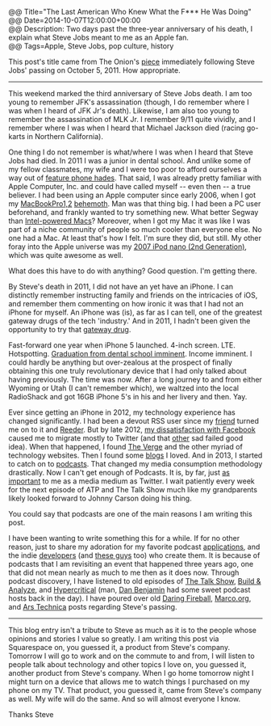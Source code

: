 @@ Title="The Last American Who Knew What the F*** He Was Doing"  
@@ Date=2014-10-07T12:00:00+00:00  
@@ Description: Two days past the three-year anniversary of his death, I explain what Steve Jobs meant to me as an Apple fan.  
@@ Tags=Apple, Steve Jobs, pop culture, history  

This post's title came from The Onion's [piece][pie] immediately following Steve Jobs' passing on October 5, 2011. How appropriate.

<hr class="small">

This weekend marked the third anniversary of Steve Jobs death. I am too young to remember JFK's assassination (though, I do remember where I was when I heard of JFK Jr's death). Likewise, I am also too young to remember the assassination of MLK Jr. I remember 9/11 quite vividly, and I remember where I was when I heard that Michael Jackson died (racing go-karts in Northern California). 

One thing I do not remember is what/where I was when I heard that Steve Jobs had died. In 2011 I was a junior in dental school. And unlike some of my fellow classmates, my wife and I were too poor to afford ourselves a way out of [feature phone hades][hds]. That said, I was already pretty familiar with Apple Computer, Inc. and could have called myself -- even then -- a true believer. I had been using an Apple computer since early 2006, when I got my [MacBookPro1,2][mbp] [behemoth][bh]. Man was that thing big. I had been a PC user beforehand, and frankly wanted to try something new. What better Segway than [Intel-powered Macs][int]? Moreover, when I got my Mac it was like I was part of a niche community of people so much cooler than everyone else. No one had a Mac. At least that's how I felt. I'm sure they did, but still. My other foray into the Apple universe was my [2007 iPod nano (2nd Generation)][2nd], which was quite awesome as well.

What does this have to do with anything? Good question. I'm getting there. 

By Steve's death in 2011, I did not have an yet have an iPhone. I can distinctly remember instructing family and friends on the intricacies of iOS, and remember them commenting on how ironic it was that I had not an iPhone for myself. An iPhone was (is), as far as I can tell, one of the greatest gateway drugs of the tech 'industry.' And in 2011, I hadn't been given the opportunity to try that [gateway drug][alphabeatic].

Fast-forward one year when iPhone 5 launched. 4-inch screen. LTE. Hotspotting. [Graduation from dental school imminent][instagram]. Income imminent. I could hardly be anything but over-zealous at the prospect of finally obtaining this one truly revolutionary device that I had only talked about having previously. The time was now. After a long journey to and from either Wyoming or Utah (I can't remember which), we waltzed into the local RadioShack and got 16GB iPhone 5's in his and her livery and then. Yay.

Ever since getting an iPhone in 2012, my technology experience has changed significantly. I had been a devout RSS user since my [friend][twitter] turned me on to it and [Reeder][reederapp]. But by late 2012, [my dissatisfaction with Facebook][facebook] caused me to migrate mostly to Twitter (and that [other][app] sad failed good idea). When that happened, I found [The Verge][theverge] and the other myriad of technology websites. Then I found some [blogs][daringfireball] I loved. And in 2013, I started to catch on to [podcasts][atp]. That changed my media consumption methodology drastically. Now I can't get enough of Podcasts. It is, by far, just [as important][d] to me as a media medium as Twitter. I wait patiently every week for the next episode of ATP and The Talk Show much like my grandparents likely looked forward to Johnny Carson doing his thing. 

You could say that podcasts are one of the main reasons I am writing this post.

I have been wanting to write something this for a while. If for no other reason,  just to share my adoration for my favorite podcast [applications][overcast], and the indie [developers][marco] (and [these guys][supertop] too) who create them. It is because of podcasts that I am revisiting an event that happened three years ago, one that did not mean nearly as much to me then as it does now. Through podcast discovery, I have listened to old episodes of [The Talk Show][5by5], [Build & Analyze][5by6], and [Hypercritical][5by7] (man, [Dan Benjamin][twitter 2] had some sweet podcast hosts back in the day). I have poured over old [Daring Fireball][daringfireball 2], [Marco.org][marco 2], and [Ars Technica][arstechnica] posts regarding Steve's passing. 

<hr class="small">

This blog entry isn't a tribute to Steve as much as it is to the people whose opinions and stories I value so greatly. I am writing this post via Squarespace on, you guessed it, a product from Steve's company. Tomorrow I will go to work and on the commute to and from, I will listen to people talk about technology and other topics I love on, you guessed it, another product from Steve's company. When I go home tomorrow night I might turn on a device that allows me to watch things I purchased on my phone on my TV. That product, you guessed it, came from Steve's company as well. My wife will do the same. And so will almost everyone I know. 

Thanks Steve <i class="fa fa-apple fa-fw"></i> 

[2nd]: https://en.wikipedia.org/wiki/IPod_Nano#2nd_generation
[5by5]: http://5by5.tv/talkshow/56
[5by6]: http://5by5.tv/buildanalyze/46
[5by7]: http://5by5.tv/hypercritical/37-a-story-of-triumph
[alphabeatic]: http://alphabeatic.com/iphone-devices/
[app]: https://app.net/
[arstechnica]: http://arstechnica.com/staff/2011/10/steve-jobs-a-personal-remembrance/
[atp]: http://atp.fm/
[bh]: http://www.macprices.net/z_reviews_17macbookpro_early2006.shtml
[d]: http://d.pr/f/EOGP+
[daringfireball]: http://daringfireball.net/
[daringfireball 2]: http://daringfireball.net/2011/10/universe_dented_grass_underfoot
[facebook]: https://www.facebook.com/ToniWonKanobi/posts/443890448981220
[hds]: http://www.lg.com/us/cell-phones/lg-VX9100-Black-black-env2
[instagram]: http://instagram.com/p/Zy5uxGQz8f/
[int]: https://en.wikipedia.org/wiki/Apple–Intel_transition
[marco]: http://marco.org/
[marco 2]: http://www.marco.org/2011/10/05/steve-jobs-dies
[mbp]: http://www.everymac.com/systems/apple/macbook_pro/specs/macbook_pro_2.16_17.html
[overcast]: http://overcast.fm/
[pie]: http://techcrunch.com/2011/10/07/steve-jobs-the-crazy-one/
[reederapp]: http://reederapp.com/
[supertop]: http://supertop.co/
[theverge]: http://theverge.com/
[twitter]: http://twitter.com/johnmyankee
[twitter 2]: https://twitter.com/danbenjamin
